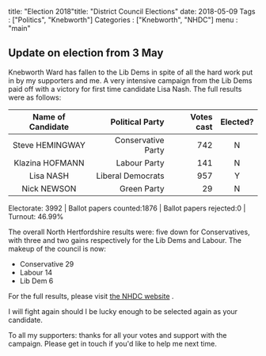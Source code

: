 title: "Election 2018"title: "District Council Elections"
date: 2018-05-09
Tags : ["Politics", "Knebworth"]
Categories : ["Knebworth", "NHDC"]
menu : "main"


## Update on election from 3 May

Knebworth Ward has fallen to the Lib Dems in spite of all the hard work put in by my supporters and me. A very intensive campaign from the Lib Dems paid off with a victory for first time candidate Lisa Nash. The full results were as follows:

Name of Candidate | Political Party |  Votes cast | Elected?
:-----------------: | ---------------:| -----------:| :---------:
Steve HEMINGWAY |  Conservative Party | 742  |      N
Klazina HOFMANN|  Labour Party   |    141     |   N
Lisa NASH     |  Liberal Democrats | 957     |   Y
Nick NEWSON   |  Green Party    |    29        | N

Electorate: 3992 | Ballot papers counted:1876 | Ballot papers rejected:0 | Turnout: 46.99%

The overall North Hertfordshire results were: five down for Conservatives, with three and two gains respectively for the Lib Dems and Labour.
The makeup of the council is now:

* Conservative 29
* Labour 14
* Lib Dem 6

For the full results, please visit [the NHDC website](https://www.north-herts.gov.uk/home/elections-and-voting/election-results/election-results-2018) .

I will fight again should I be lucky enough to be selected again as your candidate.

To all my supporters: thanks  for all your votes and  support with the campaign. Please get in touch if you'd like to help me next time.

